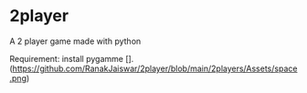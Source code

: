 # 2player
A 2 player game made with python 

Requirement:
  install pygamme
[].(https://github.com/RanakJaiswar/2player/blob/main/2players/Assets/space.png)
